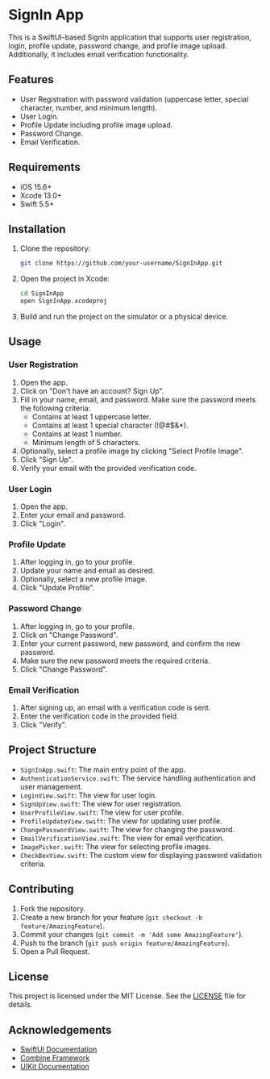 # SignIn App

This is a SwiftUI-based SignIn application that supports user registration, login, profile update, password change, and profile image upload. Additionally, it includes email verification functionality.

## Features

- User Registration with password validation (uppercase letter, special character, number, and minimum length).
- User Login.
- Profile Update including profile image upload.
- Password Change.
- Email Verification.

## Requirements

- iOS 15.6+
- Xcode 13.0+
- Swift 5.5+

## Installation

1. Clone the repository:
    ```bash
    git clone https://github.com/your-username/SignInApp.git
    ```
2. Open the project in Xcode:
    ```bash
    cd SignInApp
    open SignInApp.xcodeproj
    ```
3. Build and run the project on the simulator or a physical device.

## Usage

### User Registration

1. Open the app.
2. Click on "Don't have an account? Sign Up".
3. Fill in your name, email, and password. Make sure the password meets the following criteria:
   - Contains at least 1 uppercase letter.
   - Contains at least 1 special character (!@#$&*).
   - Contains at least 1 number.
   - Minimum length of 5 characters.
4. Optionally, select a profile image by clicking "Select Profile Image".
5. Click "Sign Up".
6. Verify your email with the provided verification code.

### User Login

1. Open the app.
2. Enter your email and password.
3. Click "Login".

### Profile Update

1. After logging in, go to your profile.
2. Update your name and email as desired.
3. Optionally, select a new profile image.
4. Click "Update Profile".

### Password Change

1. After logging in, go to your profile.
2. Click on "Change Password".
3. Enter your current password, new password, and confirm the new password.
4. Make sure the new password meets the required criteria.
5. Click "Change Password".

### Email Verification

1. After signing up, an email with a verification code is sent.
2. Enter the verification code in the provided field.
3. Click "Verify".

## Project Structure

- `SignInApp.swift`: The main entry point of the app.
- `AuthenticationService.swift`: The service handling authentication and user management.
- `LoginView.swift`: The view for user login.
- `SignUpView.swift`: The view for user registration.
- `UserProfileView.swift`: The view for user profile.
- `ProfileUpdateView.swift`: The view for updating user profile.
- `ChangePasswordView.swift`: The view for changing the password.
- `EmailVerificationView.swift`: The view for email verification.
- `ImagePicker.swift`: The view for selecting profile images.
- `CheckBoxView.swift`: The custom view for displaying password validation criteria.

## Contributing

1. Fork the repository.
2. Create a new branch for your feature (`git checkout -b feature/AmazingFeature`).
3. Commit your changes (`git commit -m 'Add some AmazingFeature'`).
4. Push to the branch (`git push origin feature/AmazingFeature`).
5. Open a Pull Request.

## License

This project is licensed under the MIT License. See the [LICENSE](LICENSE) file for details.

## Acknowledgements

- [SwiftUI Documentation](https://developer.apple.com/documentation/swiftui/)
- [Combine Framework](https://developer.apple.com/documentation/combine)
- [UIKit Documentation](https://developer.apple.com/documentation/uikit/)
